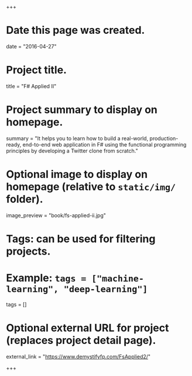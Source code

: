 +++
# Date this page was created.
date = "2016-04-27"

# Project title.
title = "F# Applied II"

# Project summary to display on homepage.
summary = "It helps you to learn how to build a real-world, production-ready, end-to-end web application in F# using the functional programming principles by developing a Twitter clone from scratch."

# Optional image to display on homepage (relative to `static/img/` folder).
image_preview = "book/fs-applied-ii.jpg"

# Tags: can be used for filtering projects.
# Example: `tags = ["machine-learning", "deep-learning"]`
tags = []

# Optional external URL for project (replaces project detail page).
external_link = "https://www.demystifyfp.com/FsApplied2/"

+++